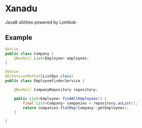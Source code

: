 # Xanadu

Java8 utilities powered by Lombok

## Example

```java
@Value
public class Company {
    @NonNull List<Employee> employees;
}

@Value
@ExtensionMethod(ListOps.class)
public class EmployeeFinderService {

    @NonNull CompanyRepository repository;

    public List<Employee> findAllEmployees() {
        final List<Company> companies = repository.asList();
        return companies.flatMap(Company::getEmployees);
    }

}
```
